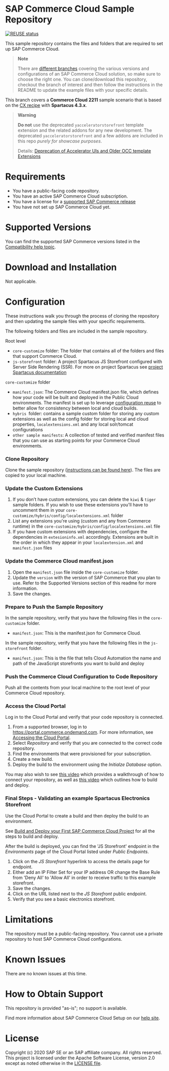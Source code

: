 # SAP Commerce Cloud Sample Repository

[![REUSE status](https://api.reuse.software/badge/github.com/SAP-samples/cloud-commerce-sample-setup)](https://api.reuse.software/info/github.com/SAP-samples/cloud-commerce-sample-setup)

This sample repository contains the files and folders that are required to set up SAP Commerce Cloud.

> **Note**
>
>
> There are [different branches](https://github.com/SAP-samples/cloud-commerce-sample-setup/branches)
> covering the various versions and configurations of an SAP Commerce Cloud solution, so make sure
> to choose the right one. You can clone/download this repository, checkout the branch of interest
> and then follow the instructions in the README to update the example files with your specific details.

This branch covers a **Commerce Cloud 2211** sample scenario that is based on the [CX recipe](https://help.sap.com/viewer/a74589c3a81a4a95bf51d87258c0ab15/latest/en-US/f09d46cf4a2546b586ed7021655e4715.html) with **Spartacus 4.3.x**.

> **Warning**
>
> **Do not**  use the deprecated `yacceleratorstorefront` template extension and the related addons for any new development.
> The deprecated `yacceleratorstorefront` and a few addons are included in this repo *purely for showcase purposes*.
>
> Details: [Deprecation of Accelerator UIs and Older OCC template Extensions](https://help.sap.com/docs/SAP_COMMERCE_CLOUD_PUBLIC_CLOUD/7e47d40a176d48ba914b50957d003804/1f1c6885781a4267a99c5d619d1f1edd.html?locale=en-US)

# Requirements

- You have a public-facing code repository.
- You have an active SAP Commerce Cloud subscription.
- You have a license for a [supported SAP Commerce release](https://help.sap.com/viewer/dc198ac31ba24dce96149c8480be955f/latest/en-US/1c6c687ad0ed4964bb43d409818d23a2.html)
- You have not set up SAP Commerce Cloud yet.

# Supported Versions

You can find the supported SAP Commerce versions listed in the [Compatibility help topic](https://help.sap.com/viewer/1be46286b36a4aa48205be5a96240672/v1905/en-US/31ac209eb08f41bc92e9bbe5772fb949.html).

# Download and Installation

Not applicable.

# Configuration

These instructions walk you through the process of cloning the repository and then updating the sample files with your specific requirements. 

The following folders and files are included in the sample repository.

Root level

- `core-customize` folder: The folder that contains all of the folders and files that support Commerce Cloud.
- `js-storefront` folder: A project Spartacus JS Storefront configured with Server Side Rendering (SSR). For more on project Spartacus see [project Spartacus documentation](https://sap.github.io/spartacus-docs/)

`core-customize` folder
- `manifest.json`: The Commerce Cloud manifest.json file, which defines how your code will be built and deployed in the Public Cloud environments. The manifest is set up to leverage [configuration reuse](https://help.sap.com/viewer/1be46286b36a4aa48205be5a96240672/latest/en-US/2311d89eef9344fc81ef168ac9668307.html) to better allow for consistency between local and cloud builds.
- `hybris `folder: contains a sample custom folder for storing any custom extensions as well as the config folder for storing local and cloud properties, `localextensions.xml` and any local solr/tomcat configurations
- `other sample manifests`: A collection of tested and verified manifest files that you can use as starting points for your Commerce Cloud environments.

### Clone Repository

Clone the sample repository ([instructions can be found here](https://help.github.com/articles/cloning-a-repository/)). The files are copied to your local machine.

### Update the Custom Extensions

1. If you don’t have custom extensions, you can delete the `kiwi` & `tiger` sample folders. If you wish to use these extensions you'll have to uncomment them in your `core-customize/hybris/config/localextensions.xml` folder
2. List any extensions you're using (custom and any from Commerce runtime) in the `core-customize/hybris/config/localextensions.xml` file
3. If you have custom extensions with dependencies, configure the dependencies in `extesioninfo.xml` accordingly. Extensions are built in the order in which they appear in your `localextension.xml` and `manifest.json` files

### Update the Commerce Cloud manifest.json

1. Open the `manifest.json` file inside the `core-customize` folder.
2. Update the `version` with the version of SAP Commerce that you plan to use. Refer to the Supported Versions section of this readme for more information.
3. Save the changes.

### Prepare to Push the Sample Repository
 
In the sample repository, verify that you have the following files in the `core-customize` folder.
 - `manifest.json`:  This is the manifest.json for Commerce Cloud.

In the sample repository, verify that you have the following files in the `js-storefront` folder.
 - `manifest.json`: This is the file that tells Cloud Automation the name and path of the JavaScript storefronts you want to build and deploy
 
### Push the Commerce Cloud Configuration to Code Repository

Push all the contents from your local machine to the root level of your Commerce Cloud repository.

### Access the Cloud Portal

Log in to the Cloud  Portal and verify that your code repository is connected.

1. From a supported browser, log in to https://portal.commerce.ondemand.com. For more information, see [Accessing the Cloud Portal](https://help.sap.com/viewer/0c2050f6d31f49ddb6eba18509060ae5/latest/en-US/bc745004669445478d0c0505d77e096c.html).
2. Select *Repository* and verify that you are connected to the correct code repository.
3. Find the environments that were provisioned for your subscription.
3. Create a new build.
4. Deploy the build to the environment using the *Initialze Database* option.

You may also wish to see [this video](https://enable.cx.sap.com/playlist/dedicated/116161351/1_6tm85g61/1_df6ptanl) which provides a walkthrough of how to connect your repository, as well as [this video](https://enable.cx.sap.com/playlist/dedicated/116161351/1_6tm85g61/1_9ogbv7hz) which outlines how to build and deploy.

### Final Steps - Validating an example Spartacus Electronics Storefront

Use the Cloud Portal to create a build and then deploy the build to an environment.

See [Build and Deploy your First SAP Commerce Cloud Project](https://www.sap.com/cxworks/article/2589632836/build_and_deploy_your_first_sap_commerce_cloud_project) for all the steps to build and deploy.

After the build is deployed, you can find the 'JS Storefront' endpoint in the *Environments* page of the Cloud Portal listed under *Public Endpoints*.

1. Click on the *JS Storefront* hyperlink to access the details page for endpoint.
1. Either add an IP Filter Set for your IP address OR change the Base Rule from 'Deny All' to
  'Allow All' in order to receive traffic to this example storefront.
1. Save the changes.
1. Click on the URL listed next to the *JS Storefront* public endpoint.
1. Verify that you see a basic electronics storefront.

# Limitations

The repository must be a public-facing repository.  You cannot use a private repository to host SAP Commerce Cloud configurations.

# Known Issues

There are no known issues at this time.

# How to Obtain Support

This repository is provided "as-is"; no support is available.

Find more information about SAP Commerce Cloud Setup on our [help site](https://help.sap.com/viewer/1be46286b36a4aa48205be5a96240672/latest/en-US/76450bc02bdf492689ca5e6d35c670e6.html).

# License

Copyright (c) 2020 SAP SE or an SAP affiliate company. All rights reserved. This project is licensed
under the Apache Software License, version 2.0 except as noted otherwise in the
[LICENSE file](https://github.com/SAP-samples/cloud-commerce-sample-setup/blob/main/LICENSES/Apache-2.0.txt).
